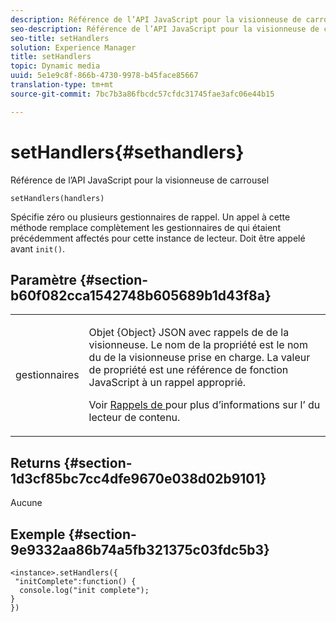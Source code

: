 ```yaml
---
description: Référence de l’API JavaScript pour la visionneuse de carrousel
seo-description: Référence de l’API JavaScript pour la visionneuse de carrousel
seo-title: setHandlers
solution: Experience Manager
title: setHandlers
topic: Dynamic media
uuid: 5e1e9c8f-866b-4730-9978-b45face85667
translation-type: tm+mt
source-git-commit: 7bc7b3a86fbcdc57cfdc31745fae3afc06e44b15

---
```



# setHandlers{#sethandlers}

Référence de l’API JavaScript pour la visionneuse de carrousel

`setHandlers(handlers)`

Spécifie zéro ou plusieurs gestionnaires de rappel. Un appel à cette méthode remplace complètement les gestionnaires de  qui étaient précédemment affectés pour cette instance de lecteur. Doit être appelé avant `init()`.

## Paramètre {#section-b60f082cca1542748b605689b1d43f8a}

<table id="table_98A620DAE2C340FA97BF7204AE023CC8"> 
 <tbody> 
  <tr> 
   <td colname="col1"> <p> <span class="codeph"> <span class="varname"> gestionnaires </span></span> </p> </td> 
   <td colname="col2"> <p> <span class="codeph"> Objet {Object} </span> JSON avec rappels de de la visionneuse. Le nom de la propriété est le nom du  de la visionneuse prise en charge. La valeur de propriété est une référence de fonction JavaScript à un rappel approprié. </p> <p>Voir <a href="../../../c-html5-aem-asset-viewers/c-html5-aem-carousel/c-html5-aem-carousel-event-callbacks.md#concept-66d5996f2b1b44cab3d5264cda5c50cd" format="dita" scope="local"> Rappels de  </a> pour plus d’informations sur l’ du lecteur de contenu. </p> </td> 
  </tr> 
 </tbody> 
</table>

## Returns {#section-1d3cf85bc7cc4dfe9670e038d02b9101}

Aucune

## Exemple {#section-9e9332aa86b74a5fb321375c03fdc5b3}

```
<instance>.setHandlers({ 
 "initComplete":function() { 
  console.log("init complete"); 
} 
})
```

